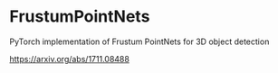 # FrustumPointNets
PyTorch implementation of Frustum PointNets for 3D object detection

https://arxiv.org/abs/1711.08488
